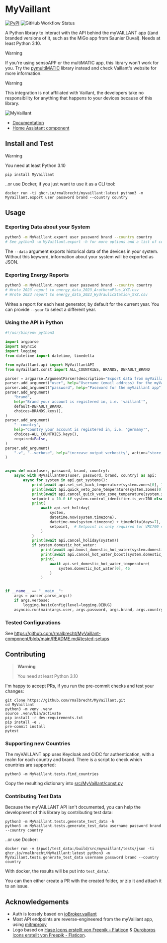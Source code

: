 # MyVaillant

[![PyPI](https://img.shields.io/pypi/v/MyVaillant)](https://pypi.org/project/MyVaillant/)
![GitHub Workflow Status](https://img.shields.io/github/actions/workflow/status/rmalbrecht/MyVaillant/build.yml)

A Python library to interact with the API behind the myVAILLANT app ((and branded versions of it, such as the MiGo app from Saunier Duval). Needs at least Python 3.10.

> [!WARNING]  
> If you're using sensoAPP or the multiMATIC app, this library won't work for you. Try the [pymultiMATIC](https://github.com/thomasgermain/pymultiMATIC) library instead and check Vaillant's website for more information.

> [!WARNING]  
> This integration is not affiliated with Vaillant, the developers take no responsibility for anything that happens to your devices because of this library.

![MyVaillant](https://raw.githubusercontent.com/rmalbrecht/MyVaillant/main/logo.png)

* [Documentation](https://rmalbrecht.com/MyVaillant-component/3-library/)
* [Home Assistant component](https://github.com/rmalbrecht/MyVaillant-component)

## Install and Test

> [!WARNING]  
> 
> You need at least Python 3.10

```shell
pip install MyVaillant
```

..or use Docker, if you just want to use it as a CLI tool:

```shell
docker run -ti ghcr.io/rmalbrecht/myvaillant:latest python3 -m MyVaillant.export user password brand --country country
```

## Usage

### Exporting Data about your System

```bash
python3 -m MyVaillant.export user password brand --country country
# See python3 -m MyVaillant.export -h for more options and a list of countries
```

The `--data` argument exports historical data of the devices in your system.
Without this keyword, information about your system will be exported as JSON.

### Exporting Energy Reports

```bash
python3 -m MyVaillant.report user password brand --country country
# Wrote 2023 report to energy_data_2023_ArothermPlus_XYZ.csv
# Wrote 2023 report to energy_data_2023_HydraulicStation_XYZ.csv
```

Writes a report for each heat generator, by default for the current year. You can provide `--year` to select
a different year.

### Using the API in Python

```python
#!/usr/bin/env python3

import argparse
import asyncio
import logging
from datetime import datetime, timedelta

from myVaillant.api import MyVaillantAPI
from myVaillant.const import ALL_COUNTRIES, BRANDS, DEFAULT_BRAND

parser = argparse.ArgumentParser(description="Export data from myVaillant API   .")
parser.add_argument("user", help="Username (email address) for the myVaillant app")
parser.add_argument("password", help="Password for the myVaillant app")
parser.add_argument(
    "brand",
    help="Brand your account is registered in, i.e. 'vaillant'",
    default=DEFAULT_BRAND,
    choices=BRANDS.keys(),
)
parser.add_argument(
    "--country",
    help="Country your account is registered in, i.e. 'germany'",
    choices=ALL_COUNTRIES.keys(),
    required=False,
)
parser.add_argument(
    "-v", "--verbose", help="increase output verbosity", action="store_true"
)


async def main(user, password, brand, country):
    async with MyVaillantAPI(user, password, brand, country) as api:
        async for system in api.get_systems():
            print(await api.set_set_back_temperature(system.zones[0], 18))
            print(await api.quick_veto_zone_temperature(system.zones[0], 21, 5))
            print(await api.cancel_quick_veto_zone_temperature(system.zones[0]))
            setpoint = 10.0 if system.control_identifier.is_vrc700 else None
            print(
                await api.set_holiday(
                    system,
                    datetime.now(system.timezone),
                    datetime.now(system.timezone) + timedelta(days=7),
                    setpoint,  # Setpoint is only required for VRC700 systems
                )
            )
            print(await api.cancel_holiday(system))
            if system.domestic_hot_water:
                print(await api.boost_domestic_hot_water(system.domestic_hot_water[0]))
                print(await api.cancel_hot_water_boost(system.domestic_hot_water[0]))
                print(
                    await api.set_domestic_hot_water_temperature(
                        system.domestic_hot_water[0], 46
                    )
                )


if __name__ == "__main__":
    args = parser.parse_args()
    if args.verbose:
        logging.basicConfig(level=logging.DEBUG)
    asyncio.run(main(args.user, args.password, args.brand, args.country))

```

### Tested Configurations

See https://github.com/rmalbrecht/MyVaillant-component/blob/main/README.md#tested-setups

## Contributing

> **Warning**
> 
> You need at least Python 3.10

I'm happy to accept PRs, if you run the pre-commit checks and test your changes:

```shell
git clone https://github.com/rmalbrecht/MyVaillant.git
cd MyVaillant
python3 -m venv .venv
source .venv/bin/activate
pip install -r dev-requirements.txt
pip install -e .
pre-commit install
pytest
```

### Supporting new Countries

The myVAILLANT app uses Keycloak and OIDC for authentication, with a realm for each country and brand.
There is a script to check which countries are supported:

```shell
python3 -m MyVaillant.tests.find_countries
```

Copy the resulting dictionary into [src/MyVaillant/const.py](src/MyVaillant/const.py)

### Contributing Test Data

Because the myVAILLANT API isn't documented, you can help the development of this library by contributing test data:

```shell
python3 -m MyVaillant.tests.generate_test_data -h
python3 -m MyVaillant.tests.generate_test_data username password brand --country country
```

..or use Docker:

```shell
docker run -v $(pwd)/test_data:/build/src/myvaillant/tests/json -ti ghcr.io/rmalbrecht/MyVaillant:latest python3 -m MyVaillant.tests.generate_test_data username password brand --country country
```

With docker, the results will be put into `test_data/`.

You can then either create a PR with the created folder, or zip it and attach it to an issue.

## Acknowledgements

* Auth is loosely based on [ioBroker.vaillant](https://github.com/TA2k/ioBroker.vaillant)
* Most API endpoints are reverse-engineered from the myVaillant app, using [mitmproxy](https://github.com/mitmproxy/mitmproxy)
* Logo based on [Hase Icons erstellt von Freepik - Flaticon](https://www.flaticon.com/de/kostenlose-icons/hase) & [Ouroboros Icons erstellt von Freepik - Flaticon](https://www.flaticon.com/de/kostenlose-icons/ouroboros).
